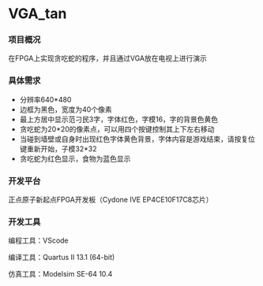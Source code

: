 # VGA_tan
### 项目概况

在FPGA上实现贪吃蛇的程序，并且通过VGA放在电视上进行演示

### 具体需求

- 分辨率640*480
- 边框为黑色，宽度为40个像素
- 最上方居中显示范刁民3字，字体红色，字模16，字的背景色黄色
- 贪吃蛇为20*20的像素点，可以用四个按键控制其上下左右移动
- 当碰到墙壁或自身时出现红色字体黄色背景，字体内容是游戏结束，请按复位键重新开始，子模32*32
- 贪吃蛇为红色显示，食物为蓝色显示

### 开发平台

正点原子新起点FPGA开发板（Cydone ⅣE EP4CE10F17C8芯片）

### 开发工具

编程工具：VScode

编译工具：Quartus II 13.1 (64-bit)

仿真工具：Modelsim SE-64 10.4
 
